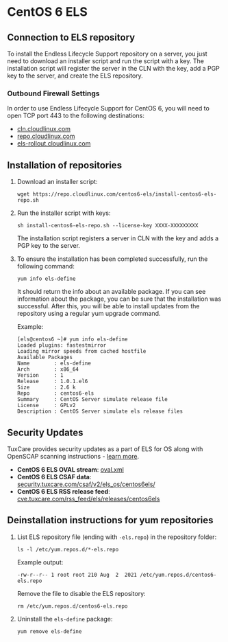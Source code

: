 # CentOS 6 ELS

## Connection to ELS repository

To install the Endless Lifecycle Support repository on a server, you just need to download an installer script and run the script with a key. The installation script will register the server in the CLN with the key, add a PGP key to the server, and create the ELS repository.

### Outbound Firewall Settings

In order to use Endless Lifecycle Support for CentOS 6, you will need to open TCP port 443 to the following destinations:

* [cln.cloudlinux.com](http://cln.cloudlinux.com)
* [repo.cloudlinux.com](http://repo.cloudlinux.com)
* [els-rollout.cloudlinux.com](https://els-rollout.cloudlinux.com/)

## Installation of repositories

1. Download an installer script:

   <CodeWithCopy>

   ```
   wget https://repo.cloudlinux.com/centos6-els/install-centos6-els-repo.sh
   ```

   </CodeWithCopy>

2. Run the installer script with keys:

   <CodeWithCopy>

   ```
   sh install-centos6-els-repo.sh --license-key XXXX-XXXXXXXXX
   ```

   </CodeWithCopy>

   The installation script registers a server in CLN with the key and adds a PGP key to the server.

3. To ensure the installation has been completed successfully, run the following command:

   <CodeWithCopy>

   ```
   yum info els-define
   ```

   </CodeWithCopy>

   It should return the info about an available package. If you can see information about the package, you can be sure that the installation was successful. After this, you will be able to install updates from the repository using a regular yum upgrade command.

   Example:

   ```
   [els@centos6 ~]# yum info els-define
   Loaded plugins: fastestmirror
   Loading mirror speeds from cached hostfile
   Available Packages
   Name        : els-define
   Arch        : x86_64
   Version     : 1
   Release     : 1.0.1.el6
   Size        : 2.6 k
   Repo        : centos6-els
   Summary     : CentOS Server simulate release file
   License     : GPLv2
   Description : CentOS Server simulate els release files
   ```

## Security Updates

TuxCare provides security updates as a part of ELS for OS along with OpenSCAP scanning instructions - [learn more](./machine-readable-security-data).

* **CentOS 6 ELS OVAL stream**: [oval.xml](https://security.tuxcare.com/oval/els_os/centos6els/oval.xml)
* **CentOS 6 ELS CSAF data**: [security.tuxcare.com/csaf/v2/els_os/centos6els/](https://security.tuxcare.com/csaf/v2/els_os/centos6els/)
* **CentOS 6 ELS RSS release feed**: [cve.tuxcare.com/rss_feed/els/releases/centos6els](https://cve.tuxcare.com/rss_feed/els/releases/centos6els)

## Deinstallation instructions for yum repositories

1. List ELS repository file (ending with `-els.repo`) in the repository folder:

   <CodeWithCopy>

   ```
   ls -l /etc/yum.repos.d/*-els.repo
   ```

   </CodeWithCopy>

   Example output:
   ```
   -rw-r--r-- 1 root root 210 Aug  2  2021 /etc/yum.repos.d/centos6-els.repo
   ```

   Remove the file to disable the ELS repository:

   <CodeWithCopy>

   ```
   rm /etc/yum.repos.d/centos6-els.repo
   ```

   </CodeWithCopy>

2. Uninstall the `els-define` package:

   <CodeWithCopy>

   ```
   yum remove els-define
   ```

   </CodeWithCopy>
